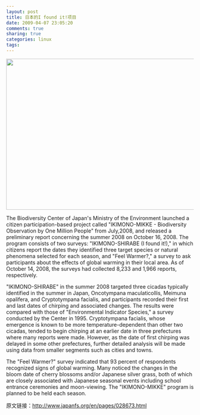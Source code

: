 ```yaml
---
layout: post
title: 日本的I found it!项目
date: 2009-04-07 23:05:20
comments: true
sharing: true
categories: linux
tags: 
---
```


<p>
<img src="/Blogs/image.axd?picture=2009%2f4%2f2009-04-07_00019.bmp" alt="" width="639" height="405" /> 
</p>
<p>
The Biodiversity Center of Japan&#39;s Ministry of the Environment launched a citizen participation-based project called &quot;IKIMONO-MIKKE - Biodiversity Observation by One Million People&quot; from July,2008, and released a preliminary report concerning the summer 2008 on October 16, 2008. The program consists of two surveys: &quot;IKIMONO-SHIRABE (I found it!),&quot; in which citizens report the dates they identified three target species or natural phenomena selected for each season, and &quot;Feel Warmer?,&quot; a survey to ask participants about the effects of global warming in their local area. As of October 14, 2008, the surveys had collected 8,233 and 1,966 reports, respectively. 
</p>
<p>
&quot;IKIMONO-SHIRABE&quot; in the summer 2008 targeted three cicadas typically identified in the summer in Japan, Oncotympana maculaticollis, Meimuna opalifera, and Cryptotympana facialis, and participants recorded their first and last dates of chirping and associated changes. The results were compared with those of &quot;Environmental Indicator Species,&quot; a survey conducted by the Center in 1995. Cryptotympana facialis, whose emergence is known to be more temperature-dependent than other two cicadas, tended to begin chirping at an earlier date in three prefectures where many reports were made. However, as the date of first chirping was delayed in some other prefectures, further detailed analysis will be made using data from smaller segments such as cities and towns. 
</p>
<p>
The &quot;Feel Warmer?&quot; survey indicated that 93 percent of respondents recognized signs of global warming. Many noticed the changes in the bloom date of cherry blossoms and/or Japanese silver grass, both of which are closely associated with Japanese seasonal events including school entrance ceremonies and moon-viewing. The &quot;IKIMONO-MIKKE&quot; program is planned to be held each season. 
</p>
<p>
原文链接：<a href="http://www.japanfs.org/en/pages/028673.html">http://www.japanfs.org/en/pages/028673.html</a> 
</p>
<p>
&nbsp;
</p>
